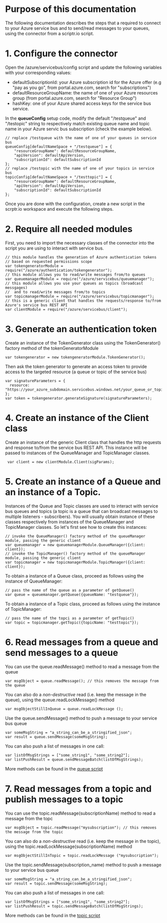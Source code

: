 # Purpose of this documentation

The following documentation describes the steps that a required to connect to your Azure service bus and to send/read messages to your queues, using the connector from a scriptr.io script.

# 1. Configure the connector

Open the /azure/servicebus/config script and update the following variables with your corresponding values:

- defaultSubscriptionId: your Azure subscription id for the Azure offer (e.g "pay as you go", from portal.azure.com, search for "subscriptions") 
- defaultResourceGroupName: the name of one of your Azure resources group (from portal.azure.com, search for "Resource Group")
- hashKey: one of your Azure shared access keys for the service bus service.

In the **queueConfig** setup code, modify the default "/testqueue" and "/testopic" string to respectively match existing queue name and topic name in your Azure servic bus subscription (check the example below).

```
// replace /testqueue with the name of one of your queues in service bus
queueConfig[defaultNameSpace + "/testqueue"] = { 
    "resourceGroupName": defaultResourceGroupName,
    "apiVersion": defaultApiVersion,
    "subscriptionId": defaultSubscriptionId
};
// replace /testopic with the name of one of your topics in service bus
topicConfig[defaultNameSpace + "/testtopic"] = {
    "resourceGroupName": defaultResourceGroupName,
    "apiVersion": defaultApiVersion,
    "subscriptionId": defaultSubscriptionId
};
```

Once you are done with the configuration, create a new script in the scrptr.io workspace and execute the following steps.

# 2. Require all needed modules

First, you need to import the necessary classes of the connector into the script you are using to interact with service bus.

```
// this module handles the generation of Azure authentication tokens
// based on requested permissions scope
var tokengeneratorModule = require("/azure/authentication/tokengenerator");
// this module allows you to read/write messages from/to queues 
var queuemanagerModule = require("/azure/servicebus/queuemanager");
// this module allows you use your queues as topics (broadcast messgages)
//  and to read/write messages from/to topics 
var topicmanagerModule = require("/azure/servicebus/topicmanager");
// this is a generic client that handles the requests/response to/from Azure's service bus REST API
var clientModule = require("/azure/servicebus/client");
```

# 3. Generate an authentication token

Create an instance of the TokenGenerator class using the TokenGenerator() factory method of the tokenGeneratorModule
```
var tokengenerator = new tokengeneratorModule.TokenGenerator();
```
Then ask the token generator to generate an access token to provide access to the targeted resource (a queue or topic of the service bus)
```
var signatureParameters = {       
  resource: "https://your_azure_subdomain.servicebus.windows.net/your_queue_or_topic_name" 
};
var token = tokengenerator.generateSignature(signatureParameters);
```
# 4. Create an instance of the Client class

Create an instance of the generic Client class that handles the http requests and response to/from the service bus REST API. This instance will be passed to instances of the QueueManager and TopicManager classes.
```
 var client = new clientModule.Client(sigParams);
 ```
 
 # 5. Create an instance of a Queue and an instance of a Topic.
 
Instances of the Queue and Topic classes are used to interact with service bus queues and topics (a topic is a queue that can broadcast messages to multiple listeners - subscribers). You will usually obtain instance of these classes respectively from instances of the QueueManager and TopicManager classes. So let's first see how to create this instances:
 
```
// invoke the QueueManager() factory method of the queueManager module, passing the generic client
var queuemanager = new queuemanagerModule.QueueManager({client: client});
// invoke the TopicManager() factory method of the queueManager module, passing the generic client
var topicmanager = new topicmanagerModule.TopicManager({client: client});
```
To obtain a instance of a Queue class, proceed as follows using the instance of QueueManager:
```
// pass the name of the queue as a parameter of getQueue()
var queue = queuemanager.getQueue({queueName: "testqueue"});
```
To obtain a instance of a Topic class, proceed as follows using the instance of TopicManager:
```
// pass the name of the topci as a parameter of getTopic()
var topic = topicmanager.getTopic({topicName: "testtopic"});
```

# 6. Read messages from a queue and send messages to a queue

You can use the queue.readMessage() method to read a message from the queue
```
var msgObject = queue.readMessage(); // this removes the message from the queue
```
You can also do a *non-destructive* read (i.e. keep the message in the queue), using the queue.readLockMessage() method
```
var msgObjectStillInQueue = queue.readLockMessage ();
```
Use the queue.sendMessage() method to push a message to your service bus queue
```
var someMsgString = "a_string_can_be_a_stringified_json";
var result = queue.sendMessage(someMsgString);
```
You can also push a list of messages in one call:
```
var listOfMsgStrings = ["some_string1", "some_string2"];
var listPushResult = queue.sendMessageBatch(listOfMsgStrings);
```
More methods can be found in the [queue script](./azure/servicebus/queue)

# 7. Read messages from a topic and publish messages to a topic

You can use the topic.readMessage(subscriptionName) method to read a message from the topc
```
var msgObject = topic.readMessage("mysubscription"); // this removes the message from the topic
```
You can also do a *non-destructive* read (i.e. keep the message in the topic), using the topic.readLockMessage(subscriptionName) method
```
var msgObjectStillInTopic = topic.readLockMessage ("mysubscription");
```
Use the topic.sendMessage(subscription_name) method to push a message to your service bus queue
```
var someMsgString = "a_string_can_be_a_stringified_json";
var result = topic.sendMessage(someMsgString);
```
You can also push a list of messages in one call:
```
var listOfMsgStrings = ["some_string1", "some_string2"];
var listPushResult = topic.sendMessageBatch(listOfMsgStrings);
```
More methods can be found in the [topic script](./azure/servicebus/topic)
